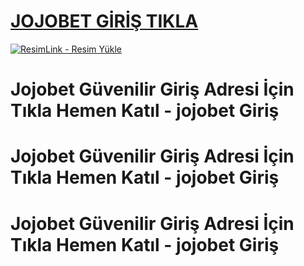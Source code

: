 #  <a href="https://tinyurl.com/joji234asd/">JOJOBET GİRİŞ TIKLA</a>
<meta charset="UTF-8">
    <meta name="viewport" content="width=device-width, initial-scale=1.0">
</head>
<body>

<a href="https://tinyurl.com/joji234asd" title="ResimLink - Resim Yükle"><img src="https://i.hizliresim.com/97r7v02.jpeg" title="ResimLink - Resim Yükle" alt="ResimLink - Resim Yükle"></a>
</a>


# **Jojobet Güvenilir Giriş Adresi İçin Tıkla Hemen Katıl - jojobet Giriş**

# **Jojobet Güvenilir Giriş Adresi İçin Tıkla Hemen Katıl - jojobet Giriş**

# **Jojobet Güvenilir Giriş Adresi İçin Tıkla Hemen Katıl - jojobet Giriş**

